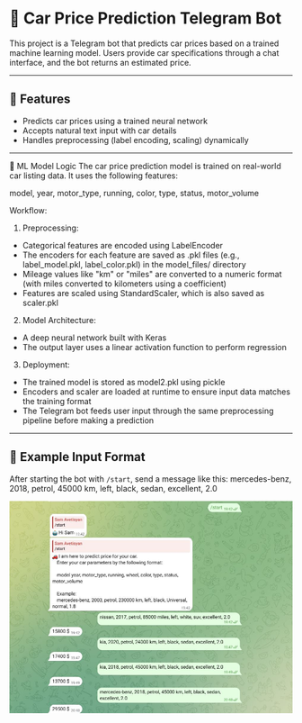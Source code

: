 # 🚗 Car Price Prediction Telegram Bot

This project is a Telegram bot that predicts car prices based on a trained machine learning model. Users provide car specifications through a chat interface, and the bot returns an estimated price.

---

## 🤖 Features

- Predicts car prices using a trained neural network
- Accepts natural text input with car details
- Handles preprocessing (label encoding, scaling) dynamically

---

🧠 ML Model Logic
The car price prediction model is trained on real-world car listing data. It uses the following features:

model, year, motor_type, running, color, type, status, motor_volume

Workflow:
1. Preprocessing:

- Categorical features are encoded using LabelEncoder
- The encoders for each feature are saved as .pkl files (e.g., label_model.pkl, label_color.pkl) in the model_files/ directory
- Mileage values like "km" or "miles" are converted to a numeric format (with miles converted to kilometers using a coefficient)
- Features are scaled using StandardScaler, which is also saved as scaler.pkl

2. Model Architecture:

- A deep neural network built with Keras
- The output layer uses a linear activation function to perform regression

3. Deployment:

- The trained model is stored as model2.pkl using pickle
- Encoders and scaler are loaded at runtime to ensure input data matches the training format
- The Telegram bot feeds user input through the same preprocessing pipeline before making a prediction

---

## 🧾 Example Input Format

After starting the bot with `/start`, send a message like this:
mercedes-benz, 2018, petrol, 45000 km, left, black, sedan, excellent, 2.0

![Alt Text](car_price.JPG)
